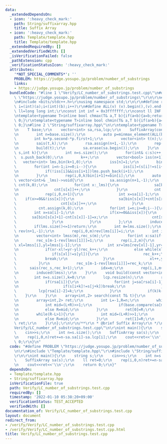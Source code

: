 ```yaml
---
data:
  _extendedDependsOn:
  - icon: ':heavy_check_mark:'
    path: String/suffixarray.hpp
    title: Suffix Array
  - icon: ':heavy_check_mark:'
    path: Template/template.hpp
    title: Template/template.hpp
  _extendedRequiredBy: []
  _extendedVerifiedWith: []
  _isVerificationFailed: false
  _pathExtension: cpp
  _verificationStatusIcon: ':heavy_check_mark:'
  attributes:
    '*NOT_SPECIAL_COMMENTS*': ''
    PROBLEM: https://judge.yosupo.jp/problem/number_of_substrings
    links:
    - https://judge.yosupo.jp/problem/number_of_substrings
  bundledCode: "#line 1 \"Verify/LC_number_of_substrings.test.cpp\"\n#define PROBLEM\
    \ \"https://judge.yosupo.jp/problem/number_of_substrings\"\r\n\r\n#line 1 \"Template/template.hpp\"\
    \n#include <bits/stdc++.h>\r\nusing namespace std;\r\n\r\n#define rep(i,a,b) for(int\
    \ i=(int)(a);i<(int)(b);i++)\r\n#define ALL(v) (v).begin(),(v).end()\r\nusing\
    \ ll=long long int;\r\nconst int inf = 0x3fffffff;\r\nconst ll INF = 0x1fffffffffffffff;\r\
    \ntemplate<typename T>inline bool chmax(T& a,T b){if(a<b){a=b;return 1;}return\
    \ 0;}\r\ntemplate<typename T>inline bool chmin(T& a,T b){if(a>b){a=b;return 1;}return\
    \ 0;}\n#line 2 \"String/suffixarray.hpp\"\n\r\ntemplate<typename T>struct SuffixArray{\r\
    \n    T base;\r\n    vector<int> sa,rsa,lcp;\r\n    SuffixArray(const T& _s):base(_s){\r\
    \n        int n=base.size();\r\n        auto p=minmax_element(ALL(base));\r\n\
    \        int k=*p.second-*p.first+1;\r\n        vector<int> t(n);\r\n        rep(i,0,n)t[i]=base[i]-*p.first;\r\
    \n        sais(t,k);\r\n        rsa.assign(n+1,-1);\r\n        rep(i,0,n+1)rsa[sa[i]]=i;\r\
    \n        build(t);\r\n        sa.erase(sa.begin());\r\n    }\r\n    void sais(vector<int>\
    \ s,int k){\r\n        int n=s.size();\r\n        for(int& c:s)c++;\r\n      \
    \  s.push_back(0);\r\n        k++;\r\n        vector<bool> iss(n+1);\r\n     \
    \   vector<int> lms,bin(k+1,0);\r\n        iss[n]=1;\r\n        bin[1]=1;\r\n\
    \        for(int i=n-1;i>=0;i--){\r\n            iss[i]=(s[i]!=s[i+1]?s[i]<s[i+1]:iss[i+1]);\r\
    \n            if(!iss[i]&&iss[i+1])lms.push_back(i+1);\r\n            bin[s[i]+1]++;\r\
    \n        }\r\n        rep(i,0,k)bin[i+1]+=bin[i];\r\n        auto induced=[&](const\
    \ vector<int>& _lms)->void{\r\n            sa.assign(n+1,-1);\r\n            vector<int>\
    \ cnt(k,0);\r\n            for(int x:_lms){\r\n                sa[bin[s[x]+1]-cnt[s[x]]-1]=x;\r\
    \n                cnt[s[x]]++;\r\n            }\r\n            cnt.assign(k,0);\r\
    \n            rep(i,0,n+1){\r\n                int x=sa[i]-1;\r\n            \
    \    if(x>=0&&!iss[x]){\r\n                    sa[bin[s[x]]+cnt[s[x]]]=x;\r\n\
    \                    cnt[s[x]]++;\r\n                }\r\n            }\r\n  \
    \          cnt.assign(k,0);\r\n            for(int i=n;i>=0;i--){\r\n        \
    \        int x=sa[i]-1;\r\n                if(x>=0&&iss[x]){\r\n             \
    \       sa[bin[s[x]+1]-cnt[s[x]]-1]=x;\r\n                    cnt[s[x]]++;\r\n\
    \                }\r\n            }\r\n        };\r\n        induced(lms);\r\n\
    \        if(lms.size()<=1)return;\r\n        int m=lms.size();\r\n        vector<int>\
    \ rev(n+1,-1);\r\n        rep(i,0,m)rev[lms[i]]=i;\r\n        int idx=0,rec_k=1;\r\
    \n        vector<int> lmss(m),rec_s(m);\r\n        for(int x:sa)if(rev[x]!=-1)lmss[idx++]=x;\r\
    \n        rec_s[m-1-rev[lmss[1]]]=1;\r\n        rep(i,2,m){\r\n            int\
    \ xl=lmss[i],yl=lmss[i-1];\r\n            int xr=lms[rev[xl]-1],yr=lms[rev[yl]-1];\r\
    \n            if(xr-xl!=yr-yl)rec_k++;\r\n            else while(xl<=xr){\r\n\
    \                if(s[xl]!=s[yl]){\r\n                    rec_k++;\r\n       \
    \             break;\r\n                }\r\n                xl++,yl++;\r\n  \
    \          }\r\n            rec_s[m-1-rev[lmss[i]]]=rec_k;\r\n        }\r\n  \
    \      sais(rec_s,rec_k+1);\r\n        idx=m;\r\n        rep(i,1,m+1)lmss[--idx]=lms[m-1-sa[i]];\r\
    \n        induced(lmss);\r\n    }\r\n    void build(const vector<int>& s){\r\n\
    \        int n=s.size(),k=0;\r\n        lcp.resize(n);\r\n        rep(i,0,n+1){\r\
    \n            if(rsa[i]){\r\n                for(int j=sa[rsa[i]-1];max(i,j)+k<n;k++){\r\
    \n                    if(s[i+k]!=s[j+k])break;\r\n                }\r\n      \
    \          lcp[rsa[i]-2]=k;\r\n            }\r\n            if(k)k--;\r\n    \
    \    }\r\n    }\r\n    array<int,2> search(const T& t){\r\n        int n=sa.size()-1,m=t.size();\r\
    \n        array<int,2> ret;\r\n        int L=-1,R=n;\r\n        while(R-L>1){\r\
    \n            int mid=(L+R)>>1;\r\n            if(base.compare(sa[mid],m,t)<0)L=mid;\r\
    \n            else R=mid;\r\n        }\r\n        ret[0]=R;\r\n        L=-1,R=n;\r\
    \n        while(R-L>1){\r\n            int mid=(L+R)>>1;\r\n            if(base.compare(sa[mid],m,t)<=0)L=mid;\r\
    \n            else R=mid;\r\n        }\r\n        ret[1]=R;\r\n        return\
    \ ret;\r\n    }\r\n};\r\n\r\n/**\r\n * @brief Suffix Array\r\n */\n#line 5 \"\
    Verify/LC_number_of_substrings.test.cpp\"\n\r\nint main(){\r\n    string s;\r\n\
    \    cin>>s;\r\n    int n=s.size();\r\n    SuffixArray sa(s);\r\n    ll ret=0;\r\
    \n    rep(i,0,n)ret+=n-sa.sa[i]-sa.lcp[i];\r\n    cout<<ret<<'\\n';\r\n    return\
    \ 0;\r\n}\n"
  code: "#define PROBLEM \"https://judge.yosupo.jp/problem/number_of_substrings\"\r\
    \n\r\n#include \"Template/template.hpp\"\r\n#include \"String/suffixarray.hpp\"\
    \r\n\r\nint main(){\r\n    string s;\r\n    cin>>s;\r\n    int n=s.size();\r\n\
    \    SuffixArray sa(s);\r\n    ll ret=0;\r\n    rep(i,0,n)ret+=n-sa.sa[i]-sa.lcp[i];\r\
    \n    cout<<ret<<'\\n';\r\n    return 0;\r\n}"
  dependsOn:
  - Template/template.hpp
  - String/suffixarray.hpp
  isVerificationFile: true
  path: Verify/LC_number_of_substrings.test.cpp
  requiredBy: []
  timestamp: '2022-01-10 05:38:20+09:00'
  verificationStatus: TEST_ACCEPTED
  verifiedWith: []
documentation_of: Verify/LC_number_of_substrings.test.cpp
layout: document
redirect_from:
- /verify/Verify/LC_number_of_substrings.test.cpp
- /verify/Verify/LC_number_of_substrings.test.cpp.html
title: Verify/LC_number_of_substrings.test.cpp
---
```

